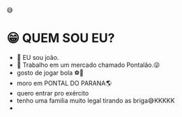 :sweat_smile:

# :grin: QUEM SOU EU?
- 👋 EU sou joão. 
- 👀 Trabalho em um mercado chamado Pontalão.:stuck_out_tongue_winking_eye:
- gosto de jogar bola :soccer::tongue:
- moro em PONTAL DO PARANA:earth_americas:
- quero entrar pro exército 
- tenho uma familia muito legal tirando as briga:sweat_smile:KKKKK
- 


